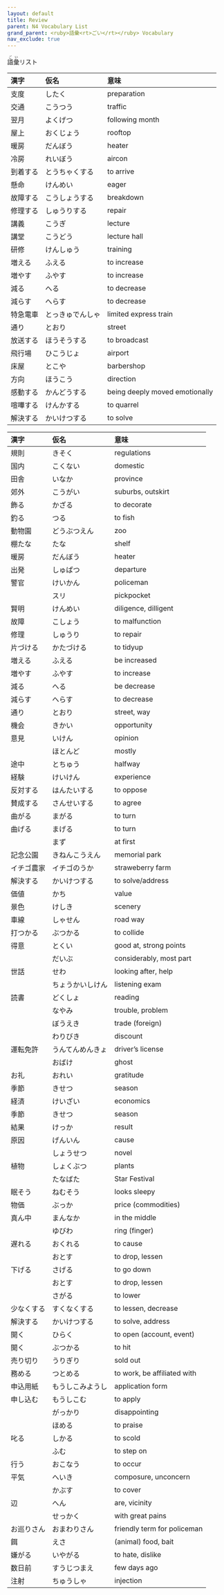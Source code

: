 ```yaml
---
layout: default
title: Review
parent: N4 Vocabulary List
grand_parent: <ruby>語彙<rt>ごい</rt></ruby> Vocabulary
nav_exclude: true
---
```


<ruby>語彙<rt>ごい</rt></ruby>リスト

| 漢字     | 仮名             | 意味                           |
|:-------- |:---------------- |:------------------------------ |
| 支度     | したく           | preparation                    |
| 交通     | こうつう         | traffic                        |
| 翌月     | よくげつ         | following month                |
| 屋上     | おくじょう       | rooftop                        |
| 暖房     | だんぼう         | heater                         |
| 冷房     | れいぼう         | aircon                         |
| 到着する | とうちゃくする   | to arrive                      |
| 懸命     | けんめい         | eager                          |
| 故障する | こうしょうする   | breakdown                      |
| 修理する | しゅうりする     | repair                         |
| 講義     | こうぎ           | lecture                        |
| 講堂     | こうどう         | lecture hall                   |
| 研修     | けんしゅう       | training                       |
| 増える   | ふえる           | to increase                    |
| 増やす   | ふやす           | to increase                    |
| 減る     | へる             | to decrease                    |
| 減らす   | へらす           | to decrease                    |
| 特急電車 | とっきゅでんしゃ | limited express train          |
| 通り     | とおり           | street                         |
| 放送する | ほうそうする     | to broadcast                   |
| 飛行場   | ひこうじょ       | airport                        |
| 床屋     | とこや           | barbershop                     |
| 方向     | ほうこう         | direction                      |
| 感動する | かんどうする     | being deeply moved emotionally |
| 喧嘩する | けんかする       | to quarrel                     |
| 解決する | かいけつする     | to solve                       |

| 漢字       | 仮名             | 意味                        |
|:---------- |:---------------- |:--------------------------- |
| 規則       | きそく           | regulations                 |
| 国内       | こくない         | domestic                    |
| 田舎       | いなか           | province                    |
| 郊外       | こうがい         | suburbs, outskirt           |
| 飾る       | かざる           | to decorate                 |
| 釣る       | つる             | to fish                     |
| 動物園     | どうぶつえん     | zoo                         |
| 棚たな     | たな             | shelf                       |
| 暖房       | だんぼう         | heater                      |
| 出発       | しゅぱつ         | departure                   |
| 警官       | けいかん         | policeman                   |
|            | スリ             | pickpocket                  |
| 賢明       | けんめい         | diligence, dilligent        |
| 故障       | こしょう         | to malfunction              |
| 修理       | しゅうり         | to repair                   |
| 片づける   | かたづける       | to tidyup                   |
| 増える     | ふえる           | be increased                |
| 増やす     | ふやす           | to increase                 |
| 減る       | へる             | be decrease                 |
| 減らす     | へらす           | to decrease                 |
| 通り       | とおり           | street, way                 |
| 機会       | きかい           | opportunity                 |
| 意見       | いけん           | opinion                     |
|            | ほとんど         | mostly                      |
| 途中       | とちゅう         | halfway                     |
| 経験       | けいけん         | experience                  |
| 反対する   | はんたいする     | to oppose                   |
| 賛成する   | さんせいする     | to agree                    |
| 曲がる     | まがる           | to turn                     |
| 曲げる     | まげる           | to turn                     |
|            | まず             | at first                    |
| 記念公園   | きねんこうえん   | memorial park               |
| イチゴ農家 | イチゴのうか     | straweberry farm            |
| 解決する   | かいけつする     | to solve/address            |
| 価値       | かち             | value                       |
| 景色       | けしき           | scenery                     |
| 車線       | しゃせん         | road way                    |
| 打つかる   | ぶつかる         | to collide                  |
| 得意       | とくい           | good at, strong points      |
|            | だいぶ           | considerably, most part     |
| 世話       | せわ             | looking after, help         |
|            | ちょうかいしけん | listening exam              |
| 読書       | どくしょ         | reading                     |
|            | なやみ           | trouble, problem            |
|            | ぼうえき         | trade (foreign)             |
|            | わりびき         | discount                    |
| 運転免許   | うんてんめんきょ | driver’s license            |
|            | おばけ           | ghost                       |
| お礼       | おれい           | gratitude                   |
| 季節       | きせつ           | season                      |
| 経済       | けいざい         | economics                   |
| 季節       | きせつ           | season                      |
| 結果       | けっか           | result                      |
| 原因       | げんいん         | cause                       |
|            | しょうせつ       | novel                       |
| 植物       | しょくぶつ       | plants                      |
|            | たなばた         | Star Festival               |
| 眠そう     | ねむそう         | looks sleepy                |
| 物価       | ぶっか           | price (commodities)         |
| 真ん中     | まんなか         | in the middle               |
|            | ゆびわ           | ring (finger)               |
| 遅れる     | おくれる         | to cause                    |
|            | おとす           | to drop, lessen             |
| 下げる     | さげる           | to go down                  |
|            | おとす           | to drop, lessen             |
|            | さがる           | to lower                    |
| 少なくする | すくなくする     | to lessen, decrease         |
| 解決する   | かいけつする     | to solve, address           |
| 開く       | ひらく           | to open (account, event)    |
| 開く       | ぶつかる         | to hit                      |
| 売り切り   | うりぎり         | sold out                    |
| 務める     | つとめる         | to work, be affiliated with |
| 申込用紙   | もうしこみようし | application form            |
| 申し込む   | もうしこむ       | to apply                    |
|            | がっかり         | disappointing               |
|            | ほめる           | to praise                   |
| 叱る       | しかる           | to scold                    |
|            | ふむ             | to step on                  |
| 行う       | おこなう         | to occur                    |
| 平気       | へいき           | composure, unconcern        |
|            | かぶす           | to cover                    |
| 辺         | へん             | are, vicinity               |
|            | せっかく         | with great pains            |
| お巡りさん | おまわりさん     | friendly term for policeman |
| 餌         | えさ             | (animal) food, bait         |
| 嫌がる     | いやがる         | to hate, dislike            |
| 数日前     | すうじつまえ     | few days ago                |
| 注射       | ちゅうしゃ       | injection                   |
